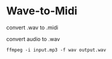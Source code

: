 # Wave-to-Midi
convert .wav to .midi

convert audio to .wav
```
ffmpeg -i input.mp3 -f wav output.wav
```
